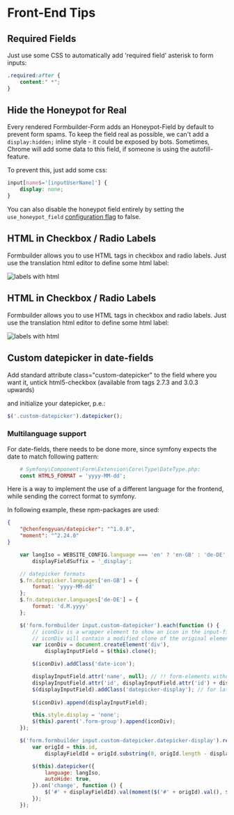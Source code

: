 # Front-End Tips

## Required Fields
Just use some CSS to automatically add 'required field' asterisk to form inputs:

```css
.required:after { 
    content:" *"; 
}
```

## Hide the Honeypot for Real
Every rendered Formbuilder-Form adds an Honeypot-Field by default to prevent form spams.
To keep the field real as possible, we can't add a `display:hidden;` inline style - it could be exposed by bots.
Sometimes, Chrome will add some data to this field, if someone is using the autofill-feature.

To prevent this, just add some css:

```css
input[name$='[inputUserName]'] {
    display: none;
}

```

You can also disable the honeypot field entirely by setting the `use_honeypot_field`
[configuration flag](100_ConfigurationFlags.md) to false.

## HTML in Checkbox / Radio Labels
Formbuilder allows you to use HTML tags in checkbox and radio labels.
Just use the translation html editor to define some html label:

![labels with html](https://user-images.githubusercontent.com/700119/54492883-97453680-48ca-11e9-9abe-d43d1d89a505.png)

## HTML in Checkbox / Radio Labels
Formbuilder allows you to use HTML tags in checkbox and radio labels.
Just use the translation html editor to define some html label:

![labels with html](https://user-images.githubusercontent.com/700119/54492883-97453680-48ca-11e9-9abe-d43d1d89a505.png)

## Custom datepicker in date-fields
Add standard attribute class="custom-datepicker" to the field where you want it, untick html5-checkbox (available from tags 2.7.3 and 3.0.3 upwards)

and initialize your datepicker, p.e.: 
````javascript
$('.custom-datepicker').datepicker();
````

### Multilanguage support
For date-fields, there needs to be done more, since symfony expects the date to match following pattern:

```php
    # Symfony\Component\Form\Extension\Core\Type\DateType.php:
    const HTML5_FORMAT = 'yyyy-MM-dd';
```

Here is a way to implement the use of a different language for the frontend, while sending the correct format to symfony.

In following example, these npm-packages are used: 
````json
{
    "@chenfengyuan/datepicker": "^1.0.8",
    "moment": "^2.24.0"
}
````

```javascript
    var langIso = WEBSITE_CONFIG.language === 'en' ? 'en-GB' : 'de-DE',
        displayFieldSuffix = '_display';

    // datepicker formats
    $.fn.datepicker.languages['en-GB'] = {
        format: 'yyyy-MM-dd'
    };
    $.fn.datepicker.languages['de-DE'] = {
        format: 'd.M.yyyy'
    };

    $('form.formbuilder input.custom-datepicker').each(function () {
        // iconDiv is a wrapper element to show an icon in the input-field via css (since inputfields do not support ::after/::before);
        // iconDiv will contain a modified clone of the original element, because we need different date-formats for frontend and form-submission
        var iconDiv = document.createElement('div'),
            displayInputField = $(this).clone();

        $(iconDiv).addClass('date-icon');

        displayInputField.attr('name', null); // !! form-elements without name are not submitted
        displayInputField.attr('id', displayInputField.attr('id') + displayFieldSuffix);
        $(displayInputField).addClass('datepicker-display'); // for later selector
        
        $(iconDiv).append(displayInputField);

        this.style.display = 'none';
        $(this).parent('.form-group').append(iconDiv);
    });

    $('form.formbuilder input.custom-datepicker.datepicker-display').removeAttr('data-template').removeData('template').each(function () {
        var origId = this.id,
            displayFieldId = origId.substring(0, origId.length - displayFieldSuffix.length);

        $(this).datepicker({
            language: langIso,
            autoHide: true,
        }).on('change', function () {
            $('#' + displayFieldId).val(moment($('#' + origId).val(), $.fn.datepicker.languages[langIso].format.toUpperCase(), true).format('YYYY-MM-DD'));
        });
    });
```
